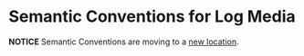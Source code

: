 # Semantic Conventions for Log Media

**NOTICE** Semantic Conventions are moving to a
[new location](http://github.com/open-telemetry/semantic-conventions).
